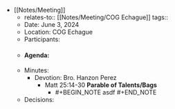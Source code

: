 - [[Notes/Meeting]]
	- relates-to:: [[Notes/Meeting/COG Echague]] 
	  tags::
	- Date: June 3, 2024
	- Location: COG Echague
	- Participants:
	- #### Agenda:
	- Minutes:
		- Devotion: Bro. Hanzon Perez
			- Matt 25:14-30 **Parable of Talents/Bags**
				- #+BEGIN_NOTE
				  asdf
				  #+END_NOTE
	- Decisions: